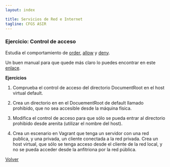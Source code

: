```yaml
---
layout: index

title: Servicios de Red e Internet
tagline: CFGS ASIR
---
```

### Ejercicio: Control de acceso

Estudia el comportamiento de [order](http://httpd.apache.org/docs/2.2/mod/mod_authz_host.html#order), [allow](http://httpd.apache.org/docs/2.2/mod/mod_authz_host.html#allow) y [deny](http://httpd.apache.org/docs/2.2/mod/mod_authz_host.html#deny).

Un buen manual para que quede más claro lo puedes encontrar en este [enlace](http://systemadmin.es/2011/04/la-directiva-order-de-apache).

**Ejercicios**

1) Comprueba el control de acceso del directorio DocumentRoot en el host virtual default.

2) Crea un directorio en en el DocuementRoot de default llamado prohibido, que no sea accesible desde la máquina física.

3) Modifica el control de acceso para que sólo se pueda entrar al directorio prohibido desde arenita (utilizar el nombre del host).

4) Crea un escenario en Vagrant que tenga un servidor con una red publica, y una privada, un cliente conectada a la red privada. Crea un host virtual, que sólo se tenga acceso desde el cliente de la red local, y no se pueda acceder desde la anfitriona por la red pública.

[Volver](index)
